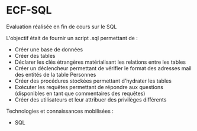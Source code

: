 # ECF-SQL
Evaluation réalisée en fin de cours sur le SQL

L'objectif était de fournir un script .sql permettant de :
- Créer une base de données
- Créer des tables
- Déclarer les clés étrangères matérialisant les relations entre les tables
- Créer un déclencheur permettant de vérifier le format des adresses mail des entités de la table Personnes
- Créer des procédures stockées permettant d'hydrater les tables
- Exécuter les requêtes permettant de répondre aux questions (disponibles en tant que commentaires des requêtes)
- Créer des utilisateurs et leur attribuer des privilèges différents

Technologies et connaissances mobilisées :
- SQL
